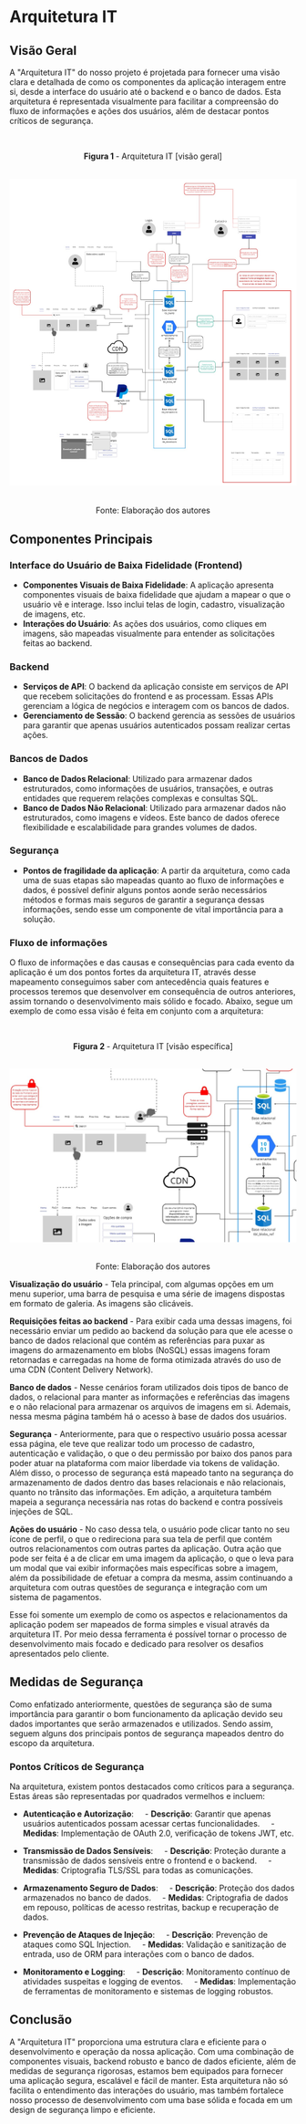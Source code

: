# Arquitetura IT

## Visão Geral

A "Arquitetura IT" do nosso projeto é projetada para fornecer uma visão clara e detalhada de como os componentes da aplicação interagem entre si, desde a interface do usuário até o backend e o banco de dados. Esta arquitetura é representada visualmente para facilitar a compreensão do fluxo de informações e ações dos usuários, além de destacar pontos críticos de segurança.

<div align="center">
    <p><b>Figura 1 </b>- Arquitetura IT [visão geral] </p>
    <img src="../../static/img/arquitetura_it.jpg" alt="Arquitetura IT [visão geral]">
    <p>Fonte: Elaboração dos autores</p>
</div>

## Componentes Principais

### Interface do Usuário de Baixa Fidelidade (Frontend)

- **Componentes Visuais de Baixa Fidelidade**: A aplicação apresenta componentes visuais de baixa fidelidade que ajudam a mapear o que o usuário vê e interage. Isso inclui telas de login, cadastro, visualização de imagens, etc.
- **Interações do Usuário**: As ações dos usuários, como cliques em imagens, são mapeadas visualmente para entender as solicitações feitas ao backend.

### Backend

- **Serviços de API**: O backend da aplicação consiste em serviços de API que recebem solicitações do frontend e as processam. Essas APIs gerenciam a lógica de negócios e interagem com os bancos de dados.
- **Gerenciamento de Sessão**: O backend gerencia as sessões de usuários para garantir que apenas usuários autenticados possam realizar certas ações.

### Bancos de Dados

- **Banco de Dados Relacional**: Utilizado para armazenar dados estruturados, como informações de usuários, transações, e outras entidades que requerem relações complexas e consultas SQL.
- **Banco de Dados Não Relacional**: Utilizado para armazenar dados não estruturados, como imagens e vídeos. Este banco de dados oferece flexibilidade e escalabilidade para grandes volumes de dados.

### Segurança

- **Pontos de fragilidade da aplicação**: A partir da arquitetura, como cada uma de suas etapas são mapeadas quanto ao fluxo de informações e dados, é possível definir alguns pontos aonde serão necessários métodos e formas mais seguros de garantir a segurança dessas informações, sendo esse um componente de vital importância para a solução.

### Fluxo de informações

O fluxo de informações e das causas e consequências para cada evento da aplicação é um dos pontos fortes da arquitetura IT, através desse mapeamento conseguimos saber com antecedência quais features e processos teremos que desenvolver em consequência de outros anteriores, assim tornando o desenvolvimento mais sólido e focado. Abaixo, segue um exemplo de como essa visão é feita em conjunto com a arquitetura:

<div align="center">
    <p><b>Figura 2 </b>- Arquitetura IT [visão específica] </p>
    <img src="../../static/img/arquitetura_it_visao_especifica.jpg" alt="Arquitetura IT [visão geral]">
    <p>Fonte: Elaboração dos autores</p>
</div>

**Visualização do usuário** - Tela principal, com algumas opções em um menu superior, uma barra de pesquisa e uma série de imagens dispostas em formato de galeria. As imagens são clicáveis.  

**Requisições feitas ao backend** - Para exibir cada uma dessas imagens, foi necessário enviar um pedido ao backend da solução para que ele acesse o banco de dados relacional que contém as referências para puxar as imagens do armazenamento em blobs (NoSQL) essas imagens foram retornadas e carregadas na home de forma otimizada através do uso de uma CDN (Content Delivery Network).  

**Banco de dados** - Nesse cenários foram utilizados dois tipos de banco de dados, o relacional para manter as informações e referências das imagens e o não relacional para armazenar os arquivos de imagens em si. Ademais, nessa mesma página também há o acesso à base de dados dos usuários.

**Segurança** - Anteriormente, para que o respectivo usuário possa acessar essa página, ele teve que realizar todo um processo de cadastro, autenticação e validação, o que o deu permissão por baixo dos panos para poder atuar na plataforma com maior liberdade via tokens de validação. Além disso, o processo de segurança está mapeado tanto na segurança do armazenamento de dados dentro das bases relacionais e não relacionais, quanto no trânsito das informações. Em adição, a arquitetura também mapeia a segurança necessária nas rotas do backend e contra possíveis injeções de SQL.

**Ações do usuário** - No caso dessa tela, o usuário pode clicar tanto no seu ícone de perfil, o que o redireciona para sua tela de perfil que contém outros relacionamentos com outras partes da aplicação. Outra ação que pode ser feita é a de clicar em uma imagem da aplicação, o que o leva para um modal que vai exibir informações mais específicas sobre a imagem, além da possibilidade de efetuar a compra da mesma, assim continuando a arquitetura com outras questões de segurança e integração com um sistema de pagamentos.

Esse foi somente um exemplo de como os aspectos e relacionamentos da aplicação podem ser mapeados de forma simples e visual através da arquitetura IT. Por meio dessa ferramenta é possível tornar o processo de desenvolvimento mais focado e dedicado para resolver os desafios apresentados pelo cliente.

## Medidas de Segurança

Como enfatizado anteriormente, questões de segurança são de suma importância para garantir o bom funcionamento da aplicação devido seu dados importantes que serão armazenados e utilizados. Sendo assim, seguem alguns dos principais pontos de segurança mapeados dentro do escopo da arquitetura.

### Pontos Críticos de Segurança

Na arquitetura, existem pontos destacados como críticos para a segurança. Estas áreas são representadas por quadrados vermelhos e incluem:

- **Autenticação e Autorização**:
    - **Descrição**: Garantir que apenas usuários autenticados possam acessar certas funcionalidades.
    - **Medidas**: Implementação de OAuth 2.0, verificação de tokens JWT, etc.

- **Transmissão de Dados Sensíveis**:
    - **Descrição**: Proteção durante a transmissão de dados sensíveis entre o frontend e o backend.
    - **Medidas**: Criptografia TLS/SSL para todas as comunicações.

- **Armazenamento Seguro de Dados**:
    - **Descrição**: Proteção dos dados armazenados no banco de dados.
    - **Medidas**: Criptografia de dados em repouso, políticas de acesso restritas, backup e recuperação de dados.

- **Prevenção de Ataques de Injeção**:
    - **Descrição**: Prevenção de ataques como SQL Injection.
    - **Medidas**: Validação e sanitização de entrada, uso de ORM para interações com o banco de dados.

- **Monitoramento e Logging**:
    - **Descrição**: Monitoramento contínuo de atividades suspeitas e logging de eventos.
    - **Medidas**: Implementação de ferramentas de monitoramento e sistemas de logging robustos.

## Conclusão

A "Arquitetura IT" proporciona uma estrutura clara e eficiente para o desenvolvimento e operação da nossa aplicação. Com uma combinação de componentes visuais, backend robusto e banco de dados eficiente, além de medidas de segurança rigorosas, estamos bem equipados para fornecer uma aplicação segura, escalável e fácil de manter. Esta arquitetura não só facilita o entendimento das interações do usuário, mas também fortalece nosso processo de desenvolvimento com uma base sólida e focada em um design de segurança limpo e eficiente.